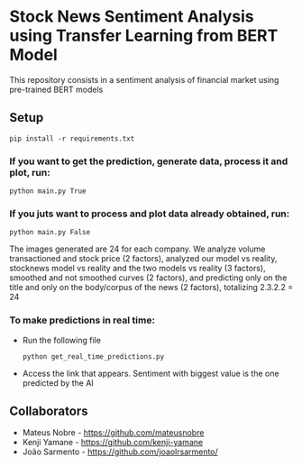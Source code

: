 # Stock News Sentiment Analysis using Transfer Learning from BERT Model
This repository consists in a sentiment analysis of financial market using pre-trained BERT models

## Setup
  ```
  pip install -r requirements.txt
  ```
### If you want to get the prediction, generate data, process it and plot, run:
  ```
  python main.py True
  ```
### If you juts want to process and plot data already obtained, run:
  ```
  python main.py False
  ```
The images generated are 24 for each company. We analyze volume transactioned and stock price (2 factors), analyzed our model vs reality, stocknews model vs reality and the two models vs reality (3 factors), smoothed and not smoothed curves (2 factors), and predicting only on the title and  only on the body/corpus of the news (2 factors), totalizing 2.3.2.2 = 24
### To make predictions in real time:
- Run the following file
    ```
    python get_real_time_predictions.py
    ```
- Access the link that appears. Sentiment with biggest value is the one predicted by the AI

## Collaborators

- Mateus Nobre - https://github.com/mateusnobre
- Kenji Yamane - https://github.com/kenji-yamane
- João Sarmento - https://github.com/joaolrsarmento/
